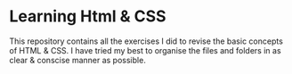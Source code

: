 # Learning Html & CSS

This repository contains all the exercises I did to revise the basic concepts of HTML & CSS. I have tried my best to organise the files and folders in as clear & conscise manner as possible.
